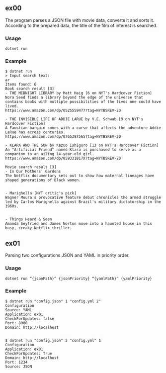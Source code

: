 ## ex00

The program parses a JSON file with movie data, converts it and sorts it.  
According to the prepared data, the title of the film of interest is searched.
### Usage
```
dotnet run
```

### Example
```
$ dotnet run
> Input search text:
ar
Items found: 6
Book search result [3]
- THE MIDNIGHT LIBRARY by Matt Haig [6 on NYT's Hardcover Fiction]
Nora Seed finds a library beyond the edge of the universe that contains books with multiple possibilities of the lives one could have lived.
https://www.amazon.com/dp/0525559477?tag=NYTBSREV-20

- THE INVISIBLE LIFE OF ADDIE LARUE by V.E. Schwab [9 on NYT's Hardcover Fiction]
A Faustian bargain comes with a curse that affects the adventure Addie LaRue has across centuries.
https://www.amazon.com/dp/0765387565?tag=NYTBSREV-20

- KLARA AND THE SUN by Kazuo Ishiguro [13 on NYT's Hardcover Fiction]
An "Artificial Friend" named Klara is purchased to serve as a companion to an ailing 14-year-old girl.
https://www.amazon.com/dp/059331817X?tag=NYTBSREV-20

Movie search result [3]
- In Our Mothers' Gardens
The Netflix documentary sets out to show how maternal lineages have shaped generations of Black women.


- Marighella [NYT critic's pick]
Wagner Moura's provocative feature debut chronicles the armed struggle led by Carlos Marighella against Brazil's military dictatorship in the 1960s.


- Things Heard & Seen
Amanda Seyfried and James Norton move into a haunted house in this busy, creaky Netflix thriller.
```


## ex01
Parsing two configurations JSON and YAML in priority order.  

### Usage
```
dotnet run “{jsonPath}” {jsonPriority} “{yamlPath}” {yamlPriority}
```

### Example
```
$ dotnet run "config.json" 1 "config.yml 2"
Configuration
Source: YAML
Application: ex01
CheckForUpdates: false
Port: 8080
Domain: http://localhost


$ dotnet run "config.json" 2 "config.yml" 1
Configuration
Application: ex01
CheckForUpdates: True
Domain: http://localhost
Port: 1234
Source: JSON
```

